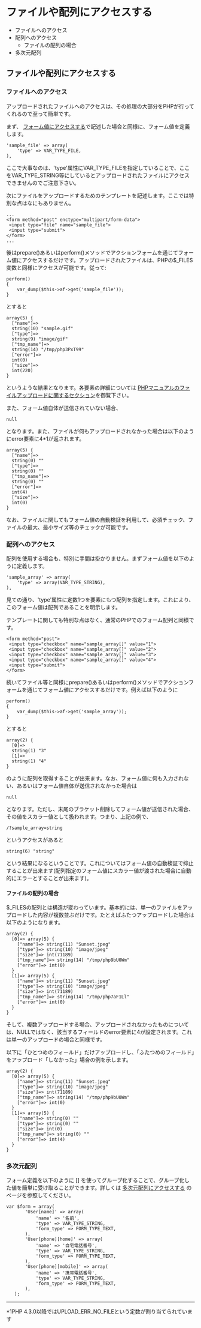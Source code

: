 # ファイルや配列にアクセスする
  - ファイルへのアクセス 
  - 配列へのアクセス 
    - ファイルの配列の場合 
  - 多次元配列 

## ファイルや配列にアクセスする [](ethna-document-dev_guide-form-type.html#f820d5c3 "f820d5c3")

### ファイルへのアクセス [](ethna-document-dev_guide-form-type.html#aa20c2e4 "aa20c2e4")

アップロードされたファイルへのアクセスは、その処理の大部分をPHPが行ってくれるので至って簡単です。

まず、 [フォーム値にアクセスする](ethna-document-dev_guide-form-overview.html "ethna-document-dev\_guide-form-overview (1240d)")で記述した場合と同様に、フォーム値を定義します。

    'sample_file' => array(
        'type' => VAR_TYPE_FILE,
    ),

ここで大事なのは、'type'属性にVAR\_TYPE\_FILEを指定していることで、ここをVAR\_TYPE\_STRING等にしているとアップロードされたファイルにアクセスできませんのでご注意下さい。

次にファイルをアップロードするためのテンプレートを記述します。ここでは特別な点はなにもありません。

    ...
    <form method="post" enctype="multipart/form-data">
     <input type="file" name="sample_file">
     <input type="submit">
    </form>
    ...

後はprepare()あるいはperform()メソッドでアクションフォームを通じてフォーム値にアクセスするだけです。アップロードされたファイルは、PHPの$\_FILES変数と同様にアクセスが可能です。従って:

    perform()
    {
        var_dump($this->af->get('sample_file'));
    }

とすると

    array(5) {
      ["name"]=>
      string(10) "sample.gif"
      ["type"]=>
      string(9) "image/gif"
      ["tmp_name"]=>
      string(14) "/tmp/php3PxT99"
      ["error"]=>
      int(0)
      ["size"]=>
      int(220)
    }

というような結果となります。各要素の詳細については [PHPマニュアルのファイルアップロードに関するセクション](http://jp2.php.net/manual/ja/features.file-upload.php)を御覧下さい。

また、フォーム値自体が送信されていない場合、

    null

となります。また、ファイルが何もアップロードされなかった場合は以下のようにerror要素に4\*1が返されます。

    array(5) {
      ["name"]=>
      string(0) ""
      ["type"]=>
      string(0) ""
      ["tmp_name"]=>
      string(0) ""
      ["error"]=>
      int(4)
      ["size"]=>
      int(0)
    }

なお、ファイルに関してもフォーム値の自動検証を利用して、必須チェック、ファイルの最大、最小サイズ等のチェックが可能です。

### 配列へのアクセス [](ethna-document-dev_guide-form-type.html#dfb5b67e "dfb5b67e")

配列を使用する場合も、特別に手間は掛かりません。まずフォーム値を以下のように定義します。

    'sample_array' => array(
        'type' => array(VAR_TYPE_STRING),
    ),

見ての通り、'type'属性に定数1つを要素にもつ配列を指定します。これにより、このフォーム値は配列であることを明示します。

テンプレートに関しても特別な点はなく、通常のPHPでのフォーム配列と同様です。

    <form method="post">
     <input type="checkbox" name="sample_array[]" value="1">
     <input type="checkbox" name="sample_array[]" value="2">
     <input type="checkbox" name="sample_array[]" value="3">
     <input type="checkbox" name="sample_array[]" value="4">
     <input type="submit">
    </form>

続いてファイル等と同様にprepare()あるいはperform()メソッドでアクションフォームを通じてフォーム値にアクセスするだけです。例えば以下のように

    perform()
    {
        var_dump($this->af->get('sample_array'));
    }

とすると

    array(2) {
      [0]=>
      string(1) "3"
      [1]=>
      string(1) "4"
    }

のように配列を取得することが出来ます。なお、フォーム値に何も入力されない、あるいはフォーム値自体が送信されなかった場合は

    null

となります。ただし、末尾のブラケット削除してフォーム値が送信された場合、その値をスカラー値として扱われます。つまり、上記の例で、

    /?sample_array=string

というアクセスがあると

    string(6) "string"

という結果になるということです。これについてはフォーム値の自動検証で抑止することが出来ます(配列指定のフォーム値にスカラー値が渡された場合に自動的にエラーとすることが出来ます)。

#### ファイルの配列の場合 [](ethna-document-dev_guide-form-type.html#h1f84665 "h1f84665")

$\_FILESの配列とは構造が変わっています。基本的には、単一のファイルをアップロードした内容が複数並ぶだけです。たとえばふたつアップロードした場合は以下のようになります。

    array(2) {
      [0]=> array(5) {
        ["name"]=> string(11) "Sunset.jpeg"
        ["type"]=> string(10) "image/jpeg"
        ["size"]=> int(71189) 
        ["tmp_name"]=> string(14) "/tmp/php9bU0Wm"
        ["error"]=> int(0)
      }
      [1]=> array(5) {
        ["name"]=> string(11) "Sunset.jpeg"
        ["type"]=> string(10) "image/jpeg"
        ["size"]=> int(71189) 
        ["tmp_name"]=> string(14) "/tmp/php7aF1Ll"
        ["error"]=> int(0)
      }
    }

そして、複数アップロードする場合、アップロードされなかったものについては、NULLではなく、該当するフィールドのerror要素に4が設定されます。これは単一のアップロードの場合と同様です。

以下に「ひとつめのフィールド」だけアップロードし、「ふたつめのフィールド」をアップロード「しなかった」場合の例を示します。

    array(2) {
      [0]=> array(5) {
        ["name"]=> string(11) "Sunset.jpeg"
        ["type"]=> string(10) "image/jpeg"
        ["size"]=> int(71189) 
        ["tmp_name"]=> string(14) "/tmp/php9bU0Wm"
        ["error"]=> int(0)
      }
      [1]=> array(5) {
        ["name"]=> string(0) ""
        ["type"]=> string(0) ""
        ["size"]=> int(0)
        ["tmp_name"]=> string(0) ""
        ["error"]=> int(4)
      }
    }

### 多次元配列 [](ethna-document-dev_guide-form-type.html#a46554c9 "a46554c9")

フォーム定義を以下のように [] を使ってグループ化することで、グループ化した値を簡単に受け取ることができます。詳しくは [多次元配列にアクセスする](ethna-document-dev_guide-form-multiarray.html "ethna-document-dev\_guide-form-multiarray (737d)") のページを参照してください。

    var $form = array(
           'User[name]' => array(
               'name' => '名前',
               'type' => VAR_TYPE_STRING,
               'form_type' => FORM_TYPE_TEXT,
           ),
           'User[phone][home]' => array(
               'name' => '自宅電話番号',
               'type' => VAR_TYPE_STRING,
               'form_type' => FORM_TYPE_TEXT,
           ),
           'User[phone][mobile]' => array(
               'name' => '携帯電話番号',
               'type' => VAR_TYPE_STRING,
               'form_type' => FORM_TYPE_TEXT,
           ),
       );

<!-- ??END id:body -->
<!-- ??BEGIN id:summary --><!-- ??BEGIN id:note -->

* * *
\*1PHP 4.3.0以降ではUPLOAD\_ERR\_NO\_FILEという定数が割り当てられています  

<!-- ??END id:note -->
